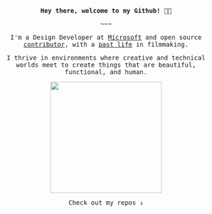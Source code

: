 <p align="center" style="font-weight: 700;">
  <samp>Hey there, welcome to my Github! 👋🏼<samp>
</p>

<p align="center">
  <samp>~~~</samp>
</p>

<p align="center">
  <samp>I'm a Design Developer at <a href="https://github.com/microsoft">Microsoft</a> and open source <a href="https://councildataproject.org/">contributor</a>, with a <a href="https://www.cut.com/">past life</a> in filmmaking.</samp>
</p>

<p align="center">
  <samp>I thrive in environments where creative and technical worlds meet to create things that are beautiful, functional, and human.</samp>
</p>

<p align="center">
  <img width="250" src="https://media.giphy.com/media/69jtJ7EgteRXVpASSN/source.gif">
</p>

<p align="center">
  <samp>Check out my repos ↓ </samp>
</p>